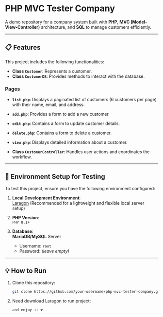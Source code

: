 # PHP MVC Tester Company

A demo repository for a company system built with **PHP**, **MVC (Model-View-Controller)** architecture, and **SQL** to manage customers efficiently.

---

## 📋 Features
This project includes the following functionalities:
- **Class `Customer`**: Represents a customer.
- **Class `CustomerDB`**: Provides methods to interact with the database.

### Pages
- **`list.php`**: Displays a paginated list of customers (6 customers per page) with their name, email, and address.
- **`add.php`**: Provides a form to add a new customer.
- **`edit.php`**: Contains a form to update customer details.
- **`delete.php`**: Contains a form to delete a customer.
- **`view.php`**: Displays detailed information about a customer.

- **Class `CustomerController`**: Handles user actions and coordinates the workflow.

---

## 🚀 Environment Setup for Testing
To test this project, ensure you have the following environment configured:

1. **Local Development Environment**:  
   [Laragon](https://laragon.org/) (Recommended for a lightweight and flexible local server setup)

2. **PHP Version**:  
   `PHP 8.1+`

3. **Database**:  
   **MariaDB/MySQL** Server  
   - Username: `root`  
   - Password: *(leave empty)*

---

## 💡 How to Run
1. Clone this repository:
   ```bash
   git clone https://github.com/your-username/php-mvc-tester-company.git

2. Need download Laragon to run project:
   ```bash
   and enjoy it ❤️
